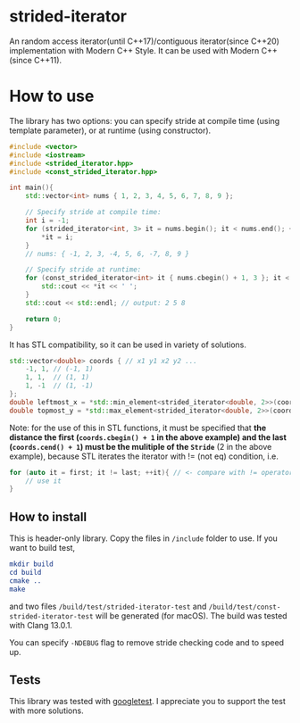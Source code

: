 # strided-iterator
An random access iterator(until C++17)/contiguous iterator(since C++20) implementation with Modern C++ Style. It can be used with Modern C++ (since C++11).

# How to use
The library has two options: you can specify stride at compile time (using template parameter), or at runtime (using constructor).

```c++
#include <vector>
#include <iostream>
#include <strided_iterator.hpp>
#include <const_strided_iterator.hpp>

int main(){
    std::vector<int> nums { 1, 2, 3, 4, 5, 6, 7, 8, 9 };

    // Specify stride at compile time:
    int i = -1;
    for (strided_iterator<int, 3> it = nums.begin(); it < nums.end(); ++it, --i){
        *it = i;
    }
    // nums: { -1, 2, 3, -4, 5, 6, -7, 8, 9 }

    // Specify stride at runtime:
    for (const_strided_iterator<int> it { nums.cbegin() + 1, 3 }; it < nums.cend(); ++it){
        std::cout << *it << ' ';
    }
    std::cout << std::endl; // output: 2 5 8

    return 0;
}
```

It has STL compatibility, so it can be used in variety of solutions.

```c++
std::vector<double> coords { // x1 y1 x2 y2 ...
    -1, 1, // (-1, 1)
    1, 1,  // (1, 1)
    1, -1  // (1, -1)
};
double leftmost_x = *std::min_element<strided_iterator<double, 2>>(coords.cbegin(), coords.cend()); // -1
double topmost_y = *std::max_element<strided_iterator<double, 2>>(coords.cbegin() + 1, coords.cend() + 1); // 1
```

Note: for the use of this in STL functions, it must be specified that **the distance the first (`coords.cbegin() + 1` in the above example) and the last (`coords.cend() + 1`) must be the mulitiple of the `Stride`** (2 in the above example), because STL iterates the iterator with != (not eq) condition, i.e.

```c++
for (auto it = first; it != last; ++it){ // <- compare with != operator
    // use it
}
```

## How to install

This is header-only library. Copy the files in `/include` folder to use. If you want to build test,

```cmake
mkdir build
cd build
cmake ..
make
```

and two files `/build/test/strided-iterator-test` and `/build/test/const-strided-iterator-test` will be generated (for macOS). The build was tested with Clang 13.0.1.

You can specify `-NDEBUG` flag to remove stride checking code and to speed up.

## Tests

This library was tested with [googletest](https://github.com/google/googletest). I appreciate you to support the test with more solutions.